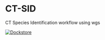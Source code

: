 # CT-SID
CT Species Identification workflow using wgs   

[![Dockstore](https://img.shields.io/badge/Dockstore-CT--SID-blue)]()
